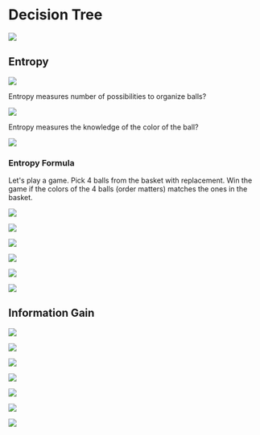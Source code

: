 # Decision Tree

![](images/2020-03-29-23-01-28.png)

## Entropy
![](images/2020-03-29-23-02-43.png)

Entropy measures number of possibilities to organize balls?

![](images/2020-03-29-23-03-53.png)

Entropy measures the knowledge of the color of the ball?

![](images/2020-03-29-23-07-52.png)

### Entropy Formula

Let's play a game. Pick 4 balls from the basket with replacement. Win the game if the colors of the 4 balls (order matters) matches the ones in the basket.

![](images/2020-03-29-23-11-11.png)

![](images/2020-03-29-23-11-24.png)

![](images/2020-03-29-23-12-57.png)

![](images/2020-03-29-23-14-28.png)

![](images/2020-03-29-23-15-14.png)

![](images/2020-03-29-23-17-39.png)

## Information Gain

![](images/2020-03-29-23-19-05.png)

![](images/2020-03-29-23-19-49.png)

![](images/2020-03-29-23-21-13.png)

![](images/2020-03-30-13-01-27.png)

![](2020-04-07-12-34-49.png)

![](2020-04-07-12-35-28.png)

![](2020-04-07-12-35-46.png)